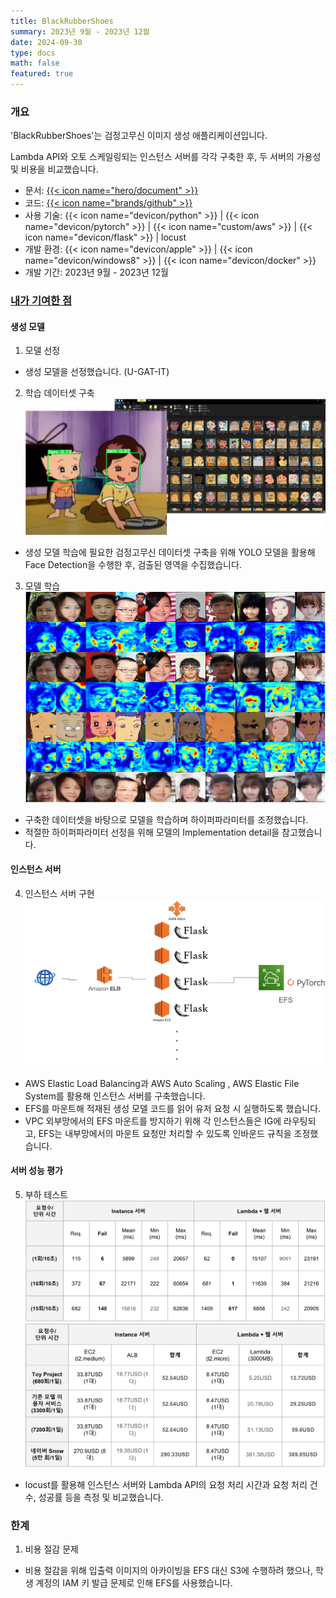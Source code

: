 ```yaml
---
title: BlackRubberShoes
summary: 2023년 9월 - 2023년 12월
date: 2024-09-30
type: docs
math: false
featured: true
---
```


### 개요

'BlackRubberShoes'는 검정고무신 이미지 생성 애플리케이션입니다.

Lambda API와 오토 스케일링되는 인스턴스 서버를 각각 구축한 후, 두 서버의 가용성 및 비용을 비교했습니다.

- 문서: [{{< icon name="hero/document" >}}](BRS.pdf)
- 코드: [{{< icon name="brands/github" >}}](https://github.com/rkdbq/BRS_server) 
- 사용 기술: {{< icon name="devicon/python" >}} | {{< icon name="devicon/pytorch" >}} | {{< icon name="custom/aws" >}} | {{< icon name="devicon/flask" >}} | locust
- 개발 환경: {{< icon name="devicon/apple" >}} | {{< icon name="devicon/windows8" >}} | {{< icon name="devicon/docker" >}}
- 개발 기간: 2023년 9월 - 2023년 12월

### <u>내가 기여한 점</u>

#### 생성 모델
1. 모델 선정
- 생성 모델을 선정했습니다. (U-GAT-IT)
2. 학습 데이터셋 구축
![img](preprocessing.png)
- 생성 모델 학습에 필요한 검정고무신 데이터셋 구축을 위해 YOLO 모델을 활용해 Face Detection을 수행한 후, 검출된 영역을 수집했습니다.
3. 모델 학습
![img](training.png)
- 구축한 데이터셋을 바탕으로 모델을 학습하며 하이퍼파라미터를 조정했습니다.
- 적절한 하이퍼파라미터 선정을 위해 모델의 Implementation detail을 참고했습니다.

#### 인스턴스 서버
4. 인스턴스 서버 구현 
![img](diagram.jpg)
- AWS Elastic Load Balancing과 AWS Auto Scaling
, AWS Elastic File System를 활용해 인스턴스 서버를 구축했습니다.
- EFS를 마운트해 적재된 생성 모델 코드를 읽어 유저 요청 시 실행하도록 했습니다.
- VPC 외부망에서의 EFS 마운트를 방지하기 위해 각 인스턴스들은 IG에 라우팅되고, EFS는 내부망에서의 마운트 요청만 처리할 수 있도록 인바운드 규칙을 조정했습니다.

#### 서버 성능 평가
5. 부하 테스트
![img](traffic.jpg)
![img](cost.jpg)
- locust를 활용해 인스턴스 서버와 Lambda API의 요청 처리 시간과 요청 처리 건수, 성공률 등을 측정 및 비교했습니다.


### 한계
1. 비용 절감 문제
- 비용 절감을 위해 입출력 이미지의 아카이빙을 EFS 대신 S3에 수행하려 했으나, 학생 계정의 IAM 키 발급 문제로 인해 EFS를 사용했습니다.
